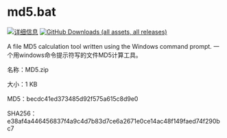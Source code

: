 # md5.bat
[![详细信息](https://img.shields.io/badge/%E8%AF%A6%E7%BB%86%E4%BF%A1%E6%81%AF-blue)](https://wp.me/p80aHo-1e3)
[![GitHub Downloads (all assets, all releases)](https://img.shields.io/github/downloads/aozhangchina/md5.bat/total
)](https://github.com/aozhangchina/md5.bat/releases/tag/Releases)

A file MD5 calculation tool written using the Windows command prompt. 一个用windows命令提示符写的文件MD5计算工具。

名称：MD5.zip

大小：1 KB

MD5：becdc41ed373485d92f575a615c8d9e0

SHA256：e38af4a446456837f4a9c4d7b83d7ce6a2671e0ce14ac48f149faed74f290bc7

